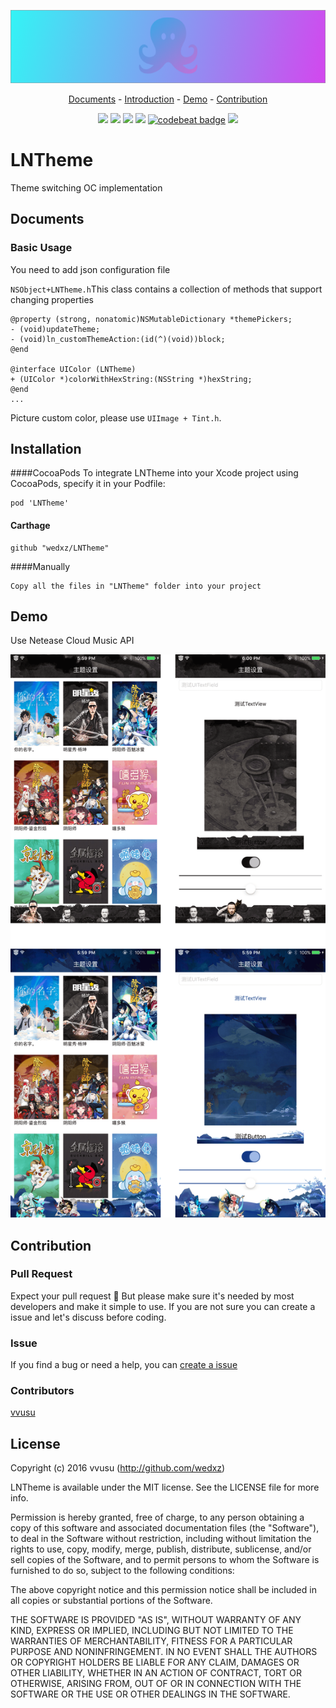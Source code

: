 <p align="center">
  <img src="./images/banner.png">
</p>

<p align="center">
<a href="#documents">Documents</a> -
<a href="#introduction">Introduction</a> -
<a href="#demo">Demo</a> -
<a href="#contribution">Contribution</a>
</p>
    
<p align="center">
<a href="http://cocoadocs.org/docsets/LNTheme"><img src="https://img.shields.io/badge/CocoaPods-compatible-4BC51D.svg?style=flat"></a>
<a href="https://github.com/Carthage/Carthage"><img src="https://img.shields.io/badge/Carthage-compatible-4BC51D.svg?style=flat"></a>
<a href="https://developer.apple.com/ios"><img src="https://img.shields.io/badge/platform-iOS%207%2B-blue.svg?style=flat"></a>
<a href="https://github.com/wedxz/LNTheme/tree/1.0.0"><img src="https://img.shields.io/badge/release-1.0.0-blue.svg"></a>
<a href="https://codebeat.co/projects/github-com-wedxz-lntheme-master"><img alt="codebeat badge" src="https://codebeat.co/badges/900eef02-9b88-46eb-8ce9-440c1dc31435"/></a>
<a href="https://github.com/wedxz/LNTheme/blob/master/LICENSE"><img src="http://img.shields.io/badge/license-MIT-lightgrey.svg?style=flat"></a>
</p>

# LNTheme
Theme switching OC implementation

## Documents

### Basic Usage
You need to add json configuration file

`NSObject+LNTheme.h`This class contains a collection of methods that support changing properties

```
@property (strong, nonatomic)NSMutableDictionary *themePickers;
- (void)updateTheme;
- (void)ln_customThemeAction:(id(^)(void))block;
@end

@interface UIColor (LNTheme)
+ (UIColor *)colorWithHexString:(NSString *)hexString;
@end
...
```

Picture custom color, please use `UIImage + Tint.h`.

## Installation
####CocoaPods
To integrate LNTheme into your Xcode project using CocoaPods, specify it in your Podfile:

```
pod 'LNTheme'
```
#### Carthage
```
github "wedxz/LNTheme"
```
####Manually
```
Copy all the files in "LNTheme" folder into your project
```
## Demo
Use Netease Cloud Music API

<p align="center">
    <img src="./images/demo.png">
</p>

## Contribution

### Pull Request
Expect your pull request 🙂 But please make sure it's needed by most developers and make it simple to use. If you are not sure you can create a issue and let's discuss before coding.

### Issue
If you find a bug or need a help, you can [create a issue](https://github.com/wedxz/LNTheme/issues/new)

### Contributors
[vvusu](https://github.com/wedxz)

## License

Copyright (c) 2016 vvusu (http://github.com/wedxz)

LNTheme is available under the MIT license. See the LICENSE file for more info.

Permission is hereby granted, free of charge, to any person obtaining a copy
of this software and associated documentation files (the "Software"), to deal
in the Software without restriction, including without limitation the rights
to use, copy, modify, merge, publish, distribute, sublicense, and/or sell
copies of the Software, and to permit persons to whom the Software is
furnished to do so, subject to the following conditions:

The above copyright notice and this permission notice shall be included in all
copies or substantial portions of the Software.

THE SOFTWARE IS PROVIDED "AS IS", WITHOUT WARRANTY OF ANY KIND, EXPRESS OR
IMPLIED, INCLUDING BUT NOT LIMITED TO THE WARRANTIES OF MERCHANTABILITY,
FITNESS FOR A PARTICULAR PURPOSE AND NONINFRINGEMENT. IN NO EVENT SHALL THE
AUTHORS OR COPYRIGHT HOLDERS BE LIABLE FOR ANY CLAIM, DAMAGES OR OTHER
LIABILITY, WHETHER IN AN ACTION OF CONTRACT, TORT OR OTHERWISE, ARISING FROM,
OUT OF OR IN CONNECTION WITH THE SOFTWARE OR THE USE OR OTHER DEALINGS IN THE
SOFTWARE.


